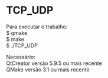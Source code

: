 # TCP_UDP
Para executar o trabalho:  
$ qmake  
$ make  
$ ./TCP_UDP  

Necessário:  
QtCreator versão 5.9.5 ou mais recente  
QMake versão 3.1 ou mais recente  
